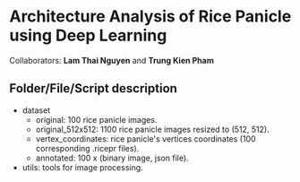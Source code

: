 # Architecture Analysis of Rice Panicle using Deep Learning

Collaborators: **Lam Thai Nguyen** and **Trung Kien Pham**

## Folder/File/Script description

- dataset
  - original: 100 rice panicle images.
  - original_512x512: 1100 rice panicle images resized to (512, 512).
  - vertex_coordinates: rice panicle's vertices coordinates (100 corresponding .ricepr files).
  - annotated: 100 x (binary image, json file).
- utils: tools for image processing.